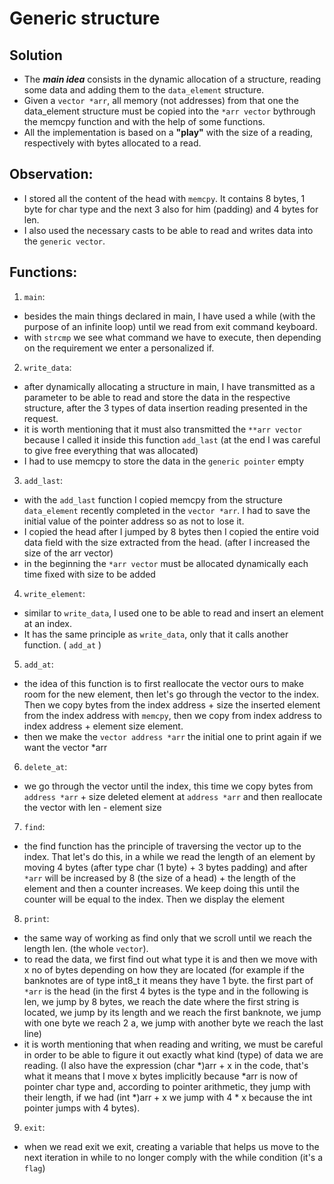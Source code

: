 # Generic structure

## Solution
- The ***main idea*** consists in the dynamic allocation of a structure,  reading some data and adding them to the `data_element` structure.
- Given a `vector *arr`, all memory (not addresses) from that one the data_element structure must be copied into the `*arr vector` bythrough the memcpy function and with the help of some functions.
-  All the implementation is based on a **"play"** with the size of a reading, respectively with bytes allocated to a read.

## Observation:
- I stored all the content of the head with `memcpy`. It contains 8 bytes, 1 byte for char type and the next 3 also for him (padding) and 4 bytes for len.
- I also used the necessary casts to be able to read and writes data into the `generic vector`.

## Functions:
1. `main`: 
- besides the main things declared in main, I have used a while (with the purpose of an infinite loop) until we read from
exit command keyboard. 
- with `strcmp` we see what command we have to execute, then depending on the requirement we enter a personalized if.
2. `write_data`: 
- after dynamically allocating a structure in main, I have transmitted as a parameter to be able to read and store the data
in the respective structure, after the 3 types of data insertion
reading presented in the request. 
- it is worth mentioning that it must also transmitted the `**arr vector` because I called it inside this function
`add_last` (at the end I was careful to give free everything that was allocated)
- I had to use memcpy to store the data in the `generic pointer` empty
3. `add_last`:
- with the `add_last` function I copied memcpy from the structure `data_element` recently completed in the `vector *arr`. I had to save
the initial value of the pointer address so as not to lose it.
- I copied the head after I jumped by 8 bytes then I copied the entire void data field with
the size extracted from the head. (after I increased the size of the arr vector)
- in the beginning the `*arr vector` must be allocated dynamically each time fixed with
size to be added
4. `write_element`: 
- similar to `write_data`, I used one to be able to
read and insert an element at an index. 
- It has the same principle as `write_data`, only that it calls another function. ( `add_at` )
5. `add_at`: 
- the idea of this function is to first reallocate the vector ours to make room for the new element, then let's go through the vector
to the index. Then we copy bytes from the index address + size the inserted element from the index address with `memcpy`, then we copy from
index address to index address + element size element.
- then we make the `vector address *arr` the initial one to print again if we want
the vector *arr
6. `delete_at`: 
- we go through the vector until the index, this time we copy bytes from `address *arr` + size deleted element at `address *arr` and then reallocate the vector
with len - element size
7. `find`:
- the find function has the principle of traversing the vector up to the index. That let's do this, in a while we read the length of an element by moving 4 bytes (after type char (1 byte) + 3 bytes padding) and after `*arr` will be increased by 8 (the size of a head) + the length of the element and then a counter increases. We keep doing this until the counter will be equal to the index. Then we display the element
8. `print`:
- the same way of working as find only that we scroll until we reach the length len.
(the whole `vector`).
- to read the data, we first find out what type it is and then we move with x no
of bytes depending on how they are located (for example if the banknotes are of type int8_t it means they have 1 byte. the first part of `*arr` is the head (in the first 4 bytes is the type and in the following is len, we jump by 8 bytes, we reach the date where the first string is located, we jump by its length and
we reach the first banknote, we jump with one byte we reach 2 a, we jump with another byte we reach the last line)
- it is worth mentioning that when reading and writing, we must be careful in order to be able to figure it out
exactly what kind (type) of data we are reading. (I also have the expression (char *)arr + x in the code, that's what it means
that I move x bytes implicitly because *arr is now of pointer char type and, according to pointer arithmetic,
they jump with their length, if we had (int *)arr + x we jump with 4 * x because the int pointer jumps with 4
bytes).
9. `exit`: 
- when we read exit we exit, creating a variable that helps us move to the next iteration in while
to no longer comply with the while condition (it's a `flag`)

